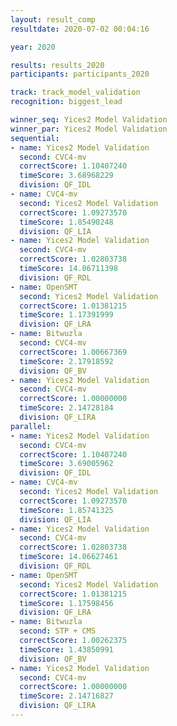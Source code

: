 ```yaml
---
layout: result_comp
resultdate: 2020-07-02 00:04:16

year: 2020

results: results_2020
participants: participants_2020

track: track_model_validation
recognition: biggest_lead

winner_seq: Yices2 Model Validation
winner_par: Yices2 Model Validation
sequential:
- name: Yices2 Model Validation
  second: CVC4-mv
  correctScore: 1.10407240
  timeScore: 3.68968229
  division: QF_IDL
- name: CVC4-mv
  second: Yices2 Model Validation
  correctScore: 1.09273570
  timeScore: 1.85490248
  division: QF_LIA
- name: Yices2 Model Validation
  second: CVC4-mv
  correctScore: 1.02803738
  timeScore: 14.06711398
  division: QF_RDL
- name: OpenSMT
  second: Yices2 Model Validation
  correctScore: 1.01381215
  timeScore: 1.17391999
  division: QF_LRA
- name: Bitwuzla
  second: CVC4-mv
  correctScore: 1.00667369
  timeScore: 2.17918592
  division: QF_BV
- name: Yices2 Model Validation
  second: CVC4-mv
  correctScore: 1.00000000
  timeScore: 2.14728184
  division: QF_LIRA
parallel:
- name: Yices2 Model Validation
  second: CVC4-mv
  correctScore: 1.10407240
  timeScore: 3.69005962
  division: QF_IDL
- name: CVC4-mv
  second: Yices2 Model Validation
  correctScore: 1.09273570
  timeScore: 1.85741325
  division: QF_LIA
- name: Yices2 Model Validation
  second: CVC4-mv
  correctScore: 1.02803738
  timeScore: 14.06627461
  division: QF_RDL
- name: OpenSMT
  second: Yices2 Model Validation
  correctScore: 1.01381215
  timeScore: 1.17598456
  division: QF_LRA
- name: Bitwuzla
  second: STP + CMS
  correctScore: 1.00262375
  timeScore: 1.43850991
  division: QF_BV
- name: Yices2 Model Validation
  second: CVC4-mv
  correctScore: 1.00000000
  timeScore: 2.14716827
  division: QF_LIRA
---
```

